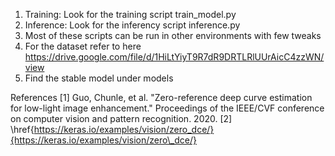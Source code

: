 1) Training: Look for the training script train_model.py
2) Inference: Look for the inferency script inference.py
3) Most of these scripts can be run in other environments with few tweaks
4) For the dataset refer to here https://drive.google.com/file/d/1HiLtYiyT9R7dR9DRTLRlUUrAicC4zzWN/view
5) Find the stable model under models

References
[1] Guo, Chunle, et al. "Zero-reference deep curve estimation for low-light image enhancement." Proceedings of the IEEE/CVF conference on computer vision and pattern recognition. 2020.
[2] \href{https://keras.io/examples/vision/zero_dce/}{https://keras.io/examples/vision/zero\_dce/}

